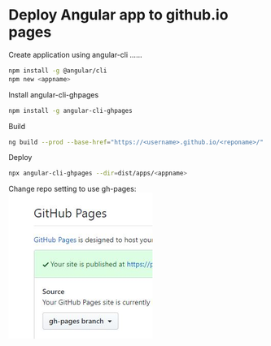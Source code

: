 # Deploy Angular app to github.io pages

Create application using angular-cli ......

```bash
npm install -g @angular/cli
npm new <appname>
```

Install angular-cli-ghpages

```bash
npm install -g angular-cli-ghpages
```

Build

```bash
ng build --prod --base-href="https://<username>.github.io/<reponame>/"
```

Deploy

```bash
npx angular-cli-ghpages --dir=dist/apps/<appname>
```

Change repo setting to use gh-pages:
![image ghpages](./../images/gh-pages.jpg)
